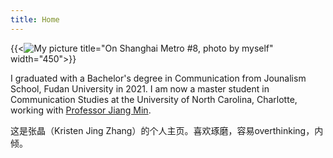 ```yaml
---
title: Home
---
```


{{<![My picture](/Users/kristen/Downloads/WechatIMG1.jpeg) title="On Shanghai Metro #8, photo by myself" width="450">}}

I graduated with a Bachelor's degree in Communication from Jounalism School, Fudan University in 2021.  I am now a master student in Communication Studies at the University of North Carolina, Charlotte, working with [Professor Jiang Min](https://pages.charlotte.edu/min-jiang/).

这是张晶（Kristen Jing Zhang）的个人主页。喜欢琢磨，容易overthinking，内倾。